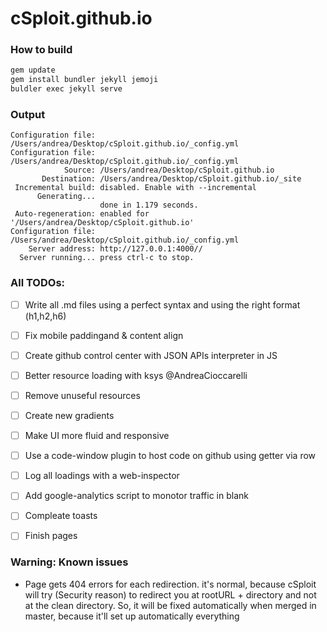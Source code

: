 # cSploit.github.io

### How to build
```bash
gem update
gem install bundler jekyll jemoji
buldler exec jekyll serve
```
### Output
```
Configuration file: /Users/andrea/Desktop/cSploit.github.io/_config.yml
Configuration file: /Users/andrea/Desktop/cSploit.github.io/_config.yml
            Source: /Users/andrea/Desktop/cSploit.github.io
       Destination: /Users/andrea/Desktop/cSploit.github.io/_site
 Incremental build: disabled. Enable with --incremental
      Generating... 
                    done in 1.179 seconds.
 Auto-regeneration: enabled for '/Users/andrea/Desktop/cSploit.github.io'
Configuration file: /Users/andrea/Desktop/cSploit.github.io/_config.yml
    Server address: http://127.0.0.1:4000//
  Server running... press ctrl-c to stop.

```

### All TODOs:
- [ ] Write all .md files using a perfect syntax and using the right format (h1,h2,h6)
- [ ] Fix mobile paddingand & content align
- [ ] Create github control center with JSON APIs interpreter in JS
- [ ] Better resource loading with ksys @AndreaCioccarelli
- [ ] Remove unuseful resources
- [ ] Create new gradients
- [ ] Make UI more fluid and responsive
- [ ] Use a code-window plugin to host code on github using getter via row
- [ ] Log all loadings with a web-inspector
- [ ] Add google-analytics script to monotor traffic in blank
- [ ] Compleate toasts
- [ ] Finish pages


### Warning: Known issues
+ Page gets 404 errors for each redirection. it's normal, because cSploit will try (Security reason) to redirect you at rootURL + directory and not at the clean directory. So, it will be fixed automatically when merged in master, because it'll set up automatically everything
